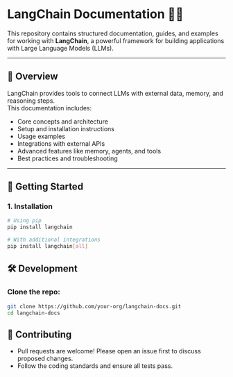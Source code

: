 # LangChain Documentation 🦜🔗

This repository contains structured documentation, guides, and examples for working with **LangChain**, a powerful framework for building applications with Large Language Models (LLMs).

---

## 📖 Overview

LangChain provides tools to connect LLMs with external data, memory, and reasoning steps.  
This documentation includes:

- Core concepts and architecture
- Setup and installation instructions
- Usage examples
- Integrations with external APIs
- Advanced features like memory, agents, and tools
- Best practices and troubleshooting

---

## 🚀 Getting Started

### 1. Installation

```bash
# Using pip
pip install langchain

# With additional integrations
pip install langchain[all]
```

## 🛠 Development

### Clone the repo:

```bash
git clone https://github.com/your-org/langchain-docs.git
cd langchain-docs
```

## 🤝 Contributing
- Pull requests are welcome! Please open an issue first to discuss proposed changes.
- Follow the coding standards and ensure all tests pass.
